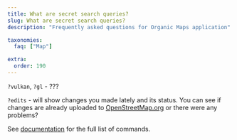 ```yaml
---
title: What are secret search queries?
slug: What are secret search queries?
description: "Frequently asked questions for Organic Maps application"

taxonomies:
  faq: ["Map"]

extra:
  order: 190
---
```


`?vulkan`, `?gl` - ???

`?edits` - will show changes you made lately and its status. You can see if changes are already uploaded to [OpenStreetMap.org](https://osm.org) or there were any problems?

See [documentation](https://github.com/organicmaps/organicmaps/blob/master/docs/DEBUG_COMMANDS.md) for the full list of commands.

